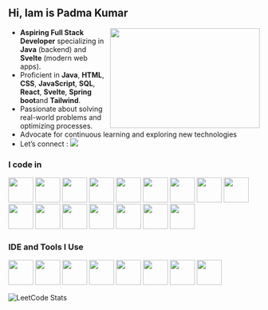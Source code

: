 ## Hi, Iam is Padma Kumar
<img align="right" width="300" height="200" src="https://user-images.githubusercontent.com/74038190/212749447-bfb7e725-6987-49d9-ae85-2015e3e7cc41.gif">

- **Aspiring Full Stack Developer** specializing in **Java** (backend) and **Svelte** (modern web apps).  
- Proficient in **Java**, **HTML**, **CSS**, **JavaScript**, **SQL**, **React**, **Svelte**, **Spring boot**and **Tailwind**.
- Passionate about solving real-world problems and optimizing processes.
- Advocate for continuous learning and exploring new technologies
- Let’s connect :
  [<img src="https://img.shields.io/badge/LinkedIn-0077B5?style=for-the-badge&logo=linkedin&logoColor=white" />](https://www.linkedin.com/in/cpadmakumar718//)

### I code in  
<p align="left">
  <img height="50" src="https://img.icons8.com/color/48/000000/html-5.png"/>
  <img height="50" src="https://img.icons8.com/color/48/000000/css3.png"/>
  <img height="50" src="https://icon.icepanel.io/Technology/svg/Tailwind-CSS.svg"/>
  <img height="50" src="https://img.icons8.com/color/48/000000/java-coffee-cup-logo.png"/>
  <img height="50" src="https://img.icons8.com/color/48/000000/python.png"/>
  <img height="50" src="https://img.icons8.com/?size=100&id=90519&format=png&color=000000"/>
  <img height="50" src="https://img.icons8.com/?size=100&id=2oBx9FpXcbLa&format=png&color=000000"/>
  <img height="50" src="https://www.vectorlogo.zone/logos/hibernate/hibernate-icon.svg"/>
  <img height="50" src="https://icon.icepanel.io/Technology/svg/Apache-Maven.svg"/>
  <img height="50" src="https://img.icons8.com/color/48/000000/bootstrap.png"/>
  <img height="50" src="https://img.icons8.com/color/48/000000/javascript.png"/>
  <img height="50" src="https://img.icons8.com/color/48/000000/react-native.png"/>
  <img height="50" src="https://cdn.worldvectorlogo.com/logos/svelte-1.svg"/>
  <img height="50" src="https://img.icons8.com/color/48/000000/mysql-logo.png"/>
  <img height="50" src="https://img.icons8.com/color/48/000000/mongodb.png"/>
  <img height="50" src="https://img.icons8.com/?size=100&id=38561&format=png&color=000000"/>
  
  
  
</p>

### IDE and Tools I Use  
<p align="left">
  <img height="50" src="https://img.icons8.com/color/48/000000/visual-studio-code-2019.png"/>
  <img height="50" src="https://img.icons8.com/?size=100&id=LoL4bFzqmAa0&format=png&color=000000"/>
  <img height="50" src="https://upload.wikimedia.org/wikipedia/commons/9/9c/IntelliJ_IDEA_Icon.svg"/>
  <img height="50" src="https://img.icons8.com/color/50/000000/git.png"/>
  <img height="50" src="https://img.icons8.com/officel/480/null/java-eclipse.png"/>
  <img height="50" src="https://img.icons8.com/color/480/null/notion--v1.png"/>
  <img height="50" src="https://img.icons8.com/doodle/48/000000/adobe-photoshop.png"/>
  <img height="50" src="https://img.icons8.com/color/48/000000/figma--v1.png"/>
  
</p>

![LeetCode Stats](https://leetcard.jacoblin.cool/Padma_kumar?theme=dark&font=Marcellus&ext=heatmap)
